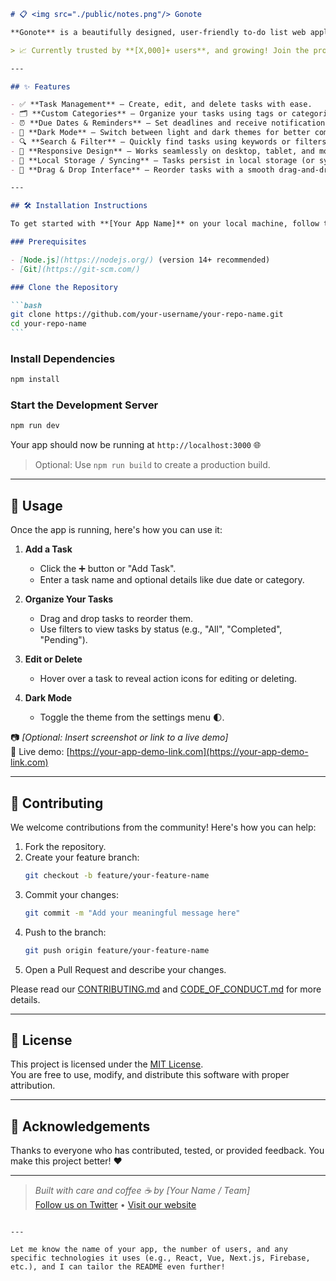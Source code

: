 ````markdown
# 📋 <img src="./public/notes.png"/> Gonote

**Gonote** is a beautifully designed, user-friendly to-do list web application built for personal use. Whether you're managing daily chores, tracking project milestones, or planning long-term goals, this app helps you stay organized and boost productivity 🚀. With a focus on simplicity and elegance, it offers an intuitive experience that anyone can use with ease.

> 📈 Currently trusted by **[X,000]+ users**, and growing! Join the productivity revolution today.

---

## ✨ Features

- ✅ **Task Management** – Create, edit, and delete tasks with ease.
- 🗂️ **Custom Categories** – Organize your tasks using tags or categories.
- ⏰ **Due Dates & Reminders** – Set deadlines and receive notifications.
- 🌙 **Dark Mode** – Switch between light and dark themes for better comfort.
- 🔍 **Search & Filter** – Quickly find tasks using keywords or filters.
- 📱 **Responsive Design** – Works seamlessly on desktop, tablet, and mobile devices.
- 💾 **Local Storage / Syncing** – Tasks persist in local storage (or synced via backend/database, if available).
- 🧩 **Drag & Drop Interface** – Reorder tasks with a smooth drag-and-drop UI.

---

## 🛠️ Installation Instructions

To get started with **[Your App Name]** on your local machine, follow these simple steps:

### Prerequisites

- [Node.js](https://nodejs.org/) (version 14+ recommended)
- [Git](https://git-scm.com/)

### Clone the Repository

```bash
git clone https://github.com/your-username/your-repo-name.git
cd your-repo-name
```
````

### Install Dependencies

```bash
npm install
```

### Start the Development Server

```bash
npm run dev
```

Your app should now be running at `http://localhost:3000` 🌐

> Optional: Use `npm run build` to create a production build.

---

## 🚀 Usage

Once the app is running, here's how you can use it:

1. **Add a Task**
   - Click the ➕ button or "Add Task".
   - Enter a task name and optional details like due date or category.

2. **Organize Your Tasks**
   - Drag and drop tasks to reorder them.
   - Use filters to view tasks by status (e.g., "All", "Completed", "Pending").

3. **Edit or Delete**
   - Hover over a task to reveal action icons for editing or deleting.

4. **Dark Mode**
   - Toggle the theme from the settings menu 🌓.

📷 _[Optional: Insert screenshot or link to a live demo]_  
🔗 Live demo: [https://your-app-demo-link.com](https://your-app-demo-link.com)

---

## 🤝 Contributing

We welcome contributions from the community! Here's how you can help:

1. Fork the repository.
2. Create your feature branch:
   ```bash
   git checkout -b feature/your-feature-name
   ```
3. Commit your changes:
   ```bash
   git commit -m "Add your meaningful message here"
   ```
4. Push to the branch:
   ```bash
   git push origin feature/your-feature-name
   ```
5. Open a Pull Request and describe your changes.

Please read our [CONTRIBUTING.md](CONTRIBUTING.md) and [CODE_OF_CONDUCT.md](CODE_OF_CONDUCT.md) for more details.

---

## 📄 License

This project is licensed under the [MIT License](LICENSE).  
You are free to use, modify, and distribute this software with proper attribution.

---

## 🙌 Acknowledgements

Thanks to everyone who has contributed, tested, or provided feedback. You make this project better! ❤️

---

> _Built with care and coffee ☕ by [Your Name / Team]_  
> [Follow us on Twitter](https://twitter.com/yourhandle) • [Visit our website](https://yourwebsite.com)

```

---

Let me know the name of your app, the number of users, and any specific technologies it uses (e.g., React, Vue, Next.js, Firebase, etc.), and I can tailor the README even further!
```
